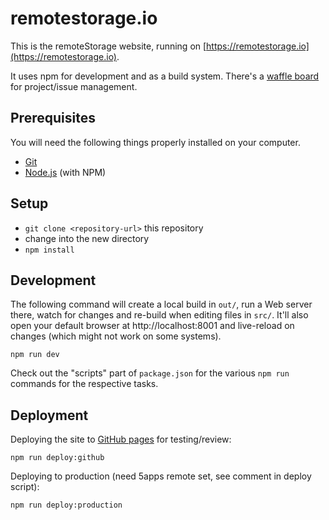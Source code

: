 # remotestorage.io

This is the remoteStorage website, running on
[https://remotestorage.io](https://remotestorage.io).

It uses npm for development and as a build system. There's a [waffle
board](https://waffle.io/remotestorage/website) for project/issue management.

## Prerequisites

You will need the following things properly installed on your computer.

* [Git](http://git-scm.com/)
* [Node.js](http://nodejs.org/) (with NPM)

## Setup

* `git clone <repository-url>` this repository
* change into the new directory
* `npm install`

## Development

The following command will create a local build in `out/`, run a Web server
there, watch for changes and re-build when editing files in `src/`. It'll also
open your default browser at http://localhost:8001 and live-reload on changes
(which might not work on some systems).

    npm run dev

Check out the "scripts" part of `package.json` for the various `npm run`
commands for the respective tasks.

## Deployment

Deploying the site to [GitHub pages](https://remotestorage.github.io/website/)
for testing/review:

    npm run deploy:github

Deploying to production (need 5apps remote set, see comment in deploy script):

    npm run deploy:production
